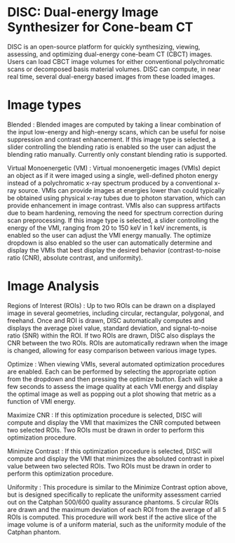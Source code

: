 DISC: Dual-energy Image Synthesizer for Cone-beam CT
==========

DISC is an open-source platform for quickly synthesizing, viewing, assessing, and optimizing dual-energy cone-beam CT (CBCT) images.
Users can load CBCT image volumes for either conventional polychromatic scans or decomposed basis material volumes.  DISC can compute,
in near real time, several dual-energy based images from these loaded images.

Image types
=========
Blended : Blended images are computed by taking a linear combination of the input low-energy and high-energy scans, which can be useful
for noise suppression and contrast enhancement.  If this image type is selected, a slider controlling the blending ratio is enabled so
the user can adjust the blending ratio manually.  Currently only constant blending ratio is supported.

Virtual Monoenergetic (VM) : Virtual monoenergetic images (VMIs) depict an object as if it were imaged using a single, well-defined photon
energy instead of a polychromatic x-ray spectrum produced by a conventional x-ray source.  VMIs can provide images at energies lower than 
could typically be obtained using physical x-ray tubes due to photon starvation, which can provide enhancement in image contrast.  VMIs
also can suppress artifacts due to beam hardening, removing the need for spectrum correction during scan preprocessing.  If this image 
type is selected, a slider controlling the energy of the VMI, ranging from 20 to 150 keV in 1 keV increments, is enabled so the user can 
adjust the VMI energy manually.  The optimize dropdown is also enabled so the user can automatically determine and display the VMIs that 
best display the desired behavior (contrast-to-noise ratio (CNR), absolute contrast, and uniformity).

Image Analysis
============
Regions of Interest (ROIs) : Up to two ROIs can be drawn on a displayed image in several geometries, including circular, rectangular, 
polygonal, and freehand.  Once and ROI is drawn, DISC automatically computes and displays the average pixel value, standard deviation, and 
signal-to-noise ratio (SNR) within the ROI.  If two ROIs are drawn, DISC also displays the CNR between the two ROIs.  ROIs are automatically 
redrawn when the image is changed, allowing for easy comparison between various image types.

Optimize : When viewing VMIs, several automated optimization procedures are enabled.  Each can be performed by selecting the appropriate
option from the dropdown and then pressing the optimize button.  Each will take a few seconds to assess the image quality at each VMI energy
and display the optimal image as well as popping out a plot showing that metric as a function of VMI energy.

Maximize CNR : If this optimization procedure is selected, DISC will compute and display the VMI that maximizes the CNR computed between two
selected ROIs.  Two ROIs must be drawn in order to perform this optimization procedure.

Minimize Contrast : If this optimization procedure is selected, DISC will compute and display the VMI that minimizes the absoluted contrast 
in pixel value between two selected ROIs.  Two ROIs must be drawn in order to perform this optimization procedure.

Uniformity : This procedure is similar to the Minimize Contrast option above, but is designed specifically to replicate the uniformity 
assessment carried out on the Catphan 500/600 quality assurance phantoms.  5 circular ROIs are drawn and the maximum deviation of each ROI 
from the average of all 5 ROIs is computed.  This procedure will work best if the active slice of the image volume is of a uniform material, 
such as the uniformity module of the Catphan phantom.
